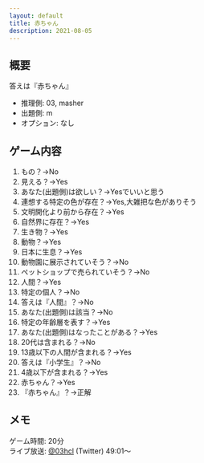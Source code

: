 ```yaml
---
layout: default
title: 赤ちゃん
description: 2021-08-05
---
```


## 概要

答えは『赤ちゃん』

- 推理側: 03, masher
- 出題側: m
- オプション: なし

## ゲーム内容

1. もの？→No
2. 見える？→Yes
3. あなた(出題側)は欲しい？→Yesでいいと思う
4. 連想する特定の色が存在？→Yes,大雑把な色がありそう
5. 文明開化より前から存在？→Yes
6. 自然界に存在？→Yes
7. 生き物？→Yes
8. 動物？→Yes
9. 日本に生息？→Yes
10. 動物園に展示されていそう？→No
11. ペットショップで売られていそう？→No
12. 人間？→Yes
13. 特定の個人？→No
14. 答えは『人間』？→No
15. あなた(出題側)は該当？→No
16. 特定の年齢層を表す？→Yes
17. あなた(出題側)はなったことがある？→Yes
18. 20代は含まれる？→No
19. 13歳以下の人間が含まれる？→Yes
20. 答えは『小学生』？→No
21. 4歳以下が含まれる？→Yes
22. 赤ちゃん？→Yes
23. 『赤ちゃん』？→正解

## メモ

ゲーム時間: 20分  
ライブ放送: [@03hcl](https://twitter.com/i/broadcasts/1yoJMAZwjmYJQ?t=49m01s) (Twitter) 49:01～

